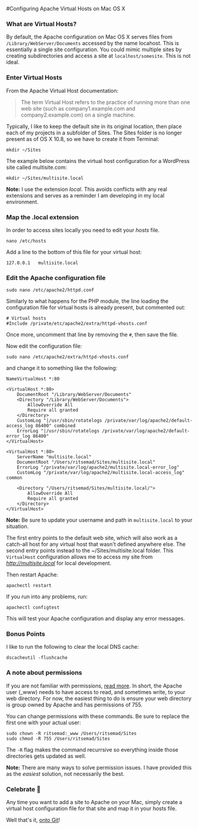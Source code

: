 #Configuring Apache Virtual Hosts on Mac OS X  

### What are Virtual Hosts?  

By default, the Apache configuration on Mac OS X serves files from `/Library/WebServer/Documents` accessed by the name locahost. This is essentially a single site configuration. You could mimic multiple sites by creating subdirectories and access a site at `localhost/somesite`.  This is not ideal.  

### Enter Virtual Hosts  

From the Apache Virtual Host documentation:  

> The term Virtual Host refers to the practice of running more than one web site (such as company1.example.com and company2.example.com) on a single machine.  

Typically, I like to keep the default site in its original location, then place each of my projects in a subfolder of Sites. The Sites folder is no longer present as of OS X 10.8, so we have to create it from Terminal:  

```
mkdir ~/Sites
```  

The example below contains the virtual host configuration for a WordPress site called multisite.com:  

```
mkdir ~/Sites/multisite.local
```  

**Note:** I use the extension *local*. This avoids conflicts with any real extensions and serves as a reminder I am developing in my local environment.  

### Map the .local extension  

In order to access sites locally you need to edit your *hosts* file.  

```
nano /etc/hosts
```  

Add a line to the bottom of this file for your virtual host:  

```
127.0.0.1	multisite.local
```  

### Edit the Apache configuration file  

```
sudo nano /etc/apache2/httpd.conf
```  

Similarly to what happens for the PHP module, the line loading the configuration file for virtual hosts is already present, but commented out:  

```
# Virtual hosts
#Include /private/etc/apache2/extra/httpd-vhosts.conf
```  

Once more, uncomment that line by removing the `#`, then save the file.  

Now edit the configuration file:  

```
sudo nano /etc/apache2/extra/httpd-vhosts.conf
```  

and change it to something like the following:  

```
NameVirtualHost *:80

<VirtualHost *:80>
	DocumentRoot "/Library/WebServer/Documents"
	<Directory "/Library/WebServer/Documents">
		AllowOverride All
		Require all granted
	</Directory>
	CustomLog "|/usr/sbin/rotatelogs /private/var/log/apache2/default-access_log 86400" combined
	ErrorLog "|/usr/sbin/rotatelogs /private/var/log/apache2/default-error_log 86400"
</VirtualHost>

<VirtualHost *:80>
	ServerName "multisite.local"
	DocumentRoot "/Users/ritsemad/Sites/multisite.local"
	ErrorLog "/private/var/log/apache2/multisite.local-error_log"
	CustomLog "/private/var/log/apache2/multisite.local-access_log" common

	<Directory "/Users/ritsemad/Sites/multisite.local/">
		AllowOverride All
		Require all granted
	</Directory>
</VirtualHost>
```  

**Note:** Be sure to update your username and path in `multisite.local` to your situation.  

The first entry points to the default web site, which will also work as a catch-all host for any virtual host that wasn't defined anywhere else. The second entry points instead to the ~/Sites/multisite.local folder.  This `VirtualHost` configuration allows me to access my site from *http://multisite.local* for local development.  

Then restart Apache:

```
apachectl restart
```  

If you run into any problems, run:  

```
apachectl configtest
```  

This will test your Apache configuration and display any error messages.  

### Bonus Points  

I like to run the following to clear the local DNS cache:  

```
dscacheutil -flushcache
```  

### A note about permissions  

If you are not familiar with permissions, [read more](http://www.library.yale.edu/wsg/docs/permissions/). In short, the Apache user (_www) needs to have access to read, and sometimes write, to your web directory.  For now, the easiest thing to do is ensure your web directory is group owned by Apache and has permissions of 755.  

You can change permissions with these commands.  Be sure to replace the first one with your actual user:  

```
sudo chown -R ritsemad:_www /Users/ritsemad/Sites
sudo chmod -R 755 /Users/ritsemad/Sites
```  

The `-R` flag makes the command recurrsive so everything inside those directories gets updated as well.  

**Note:** There are many ways to solve permission issues. I have provided this as the *easiest* solution, not necessarily the best.  

### Celebrate :beers:  

Any time you want to add a site to Apache on your Mac, simply create a virtual host configuration file for that site and map it in your hosts file.  

Well that's it, [onto Git](XcodeHomebrewGit.md)!
